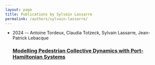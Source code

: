 ```yaml
---
layout: page
title: Publications by Sylvain Lassarre
permalink: /authors/sylvain-lassarre/
---
```


<ul class="post-list">
<li><span class='post-meta'>2024 -- Antoine Tordeux, Claudia Totzeck, Sylvain Lassarre, Jean-Patrick Lebacque</span><h3><a class='post-link' href='../../modelling-pedestrian-collective-dynamics-with-port-hamiltonian-systems'>Modelling Pedestrian Collective Dynamics with Port-Hamiltonian Systems</a></h3></li>

</ul>
